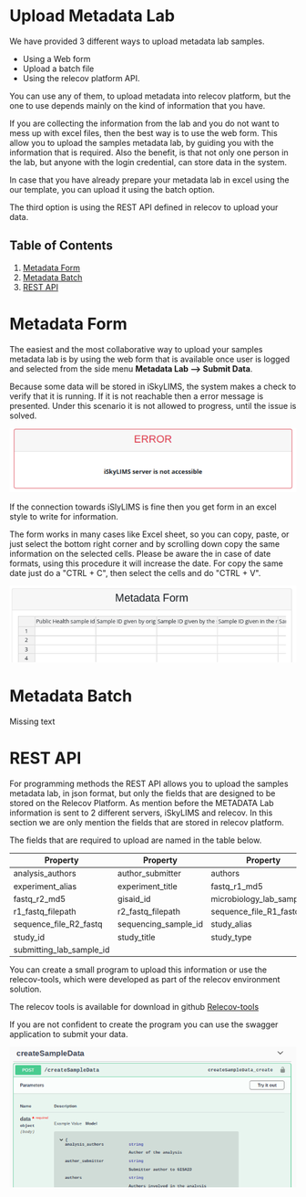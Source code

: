 # Upload Metadata Lab

We have provided 3 different ways to upload metadata lab samples.

* Using a Web form
* Upload a batch file
* Using the relecov platform API.

You can use any of them, to upload metadata into relecov platform, but the one to use depends mainly on the kind of information that you have.

If you are collecting the information from the lab and you do not want to mess up with excel files, then the best way is to use the web form. This allow you to upload the samples metadata lab, by guiding you with the information that is required. Also the benefit,  is that not only one person in the lab, but anyone with the login credential, can store data in the system.

In case that you have already prepare your metadata lab in excel using the our template, you can upload it using the batch option.

The third option is using the REST API defined in relecov to upload your data.

## Table of Contents

1. [Metadata Form](#metadata-form)
2. [Metadata Batch](#metadata-bath)
3. [REST API](#rest-api)

# Metadata Form

The easiest and the most collaborative way to upload your samples metadata lab is by using the web form that is available once user is logged and selected from the side menu **Metadata Lab --> Submit Data**.

Because some data will be stored in iSkyLIMS, the system makes a check to verify that it is running. If it is not reachable then a error message is presented. Under this scenario it is not allowed to progress, until the issue is solved.

![error_iskylims_not_available](img/error_iskylims_not_available.png)


If the connection towards iSlyLIMS is fine then you get form in an excel style to write for information.

The form works in many cases like Excel sheet, so you can copy, paste, or just select the bottom right corner and by scrolling  down copy the same information on the selected cells. Please be aware the in case of date formats, using this procedure it will increase the date. For copy the same date just do a "CTRL + C", then select the cells and do "CTRL + V".

![form_metadata_lab](img/form_metadata_lab.png)


# Metadata Batch

Missing text

# REST API

For programming methods the REST API allows you to upload the samples metadata lab, in json format, but only the fields that are designed to be stored on the Relecov Platform. As mention before the METADATA Lab information is sent to 2 different servers, iSkyLIMS and relecov. In this section we are only mention the fields that are stored in relecov platform.

The fields that are required to upload are named in the table below.

Property | Property | Property
---------| -------- | --------
analysis_authors | author_submitter | authors
experiment_alias | experiment_title | fastq_r1_md5
fastq_r2_md5 | gisaid_id | microbiology_lab_sample_id
r1_fastq_filepath | r2_fastq_filepath | sequence_file_R1_fastq
sequence_file_R2_fastq | sequencing_sample_id | study_alias
study_id | study_title |  study_type
submitting_lab_sample_id | |


You can create a small program to upload this information or use the relecov-tools, which were developed as part of the relecov environment solution.

The relecov tools is available for download in github [Relecov-tools](https://github.com/BU-ISCIII/relecov-tools)

If you  are not confident to create the program you can use the swagger application to submit your data.

![rest_api_create_sample](img/rest_api_create_sample.png)
